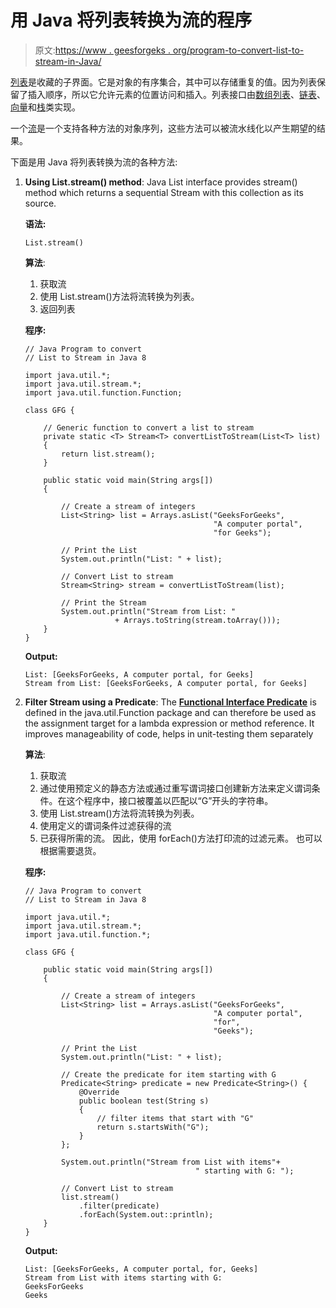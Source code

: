 # 用 Java 将列表转换为流的程序

> 原文:[https://www . geesforgeks . org/program-to-convert-list-to-stream-in-Java/](https://www.geeksforgeeks.org/program-to-convert-list-to-stream-in-java/)

[列表](https://www.geeksforgeeks.org/list-interface-java-examples/)是收藏的子界面。它是对象的有序集合，其中可以存储重复的值。因为列表保留了插入顺序，所以它允许元素的位置访问和插入。列表接口由[数组列表](https://www.geeksforgeeks.org/arraylist-in-java/)、[链表](https://www.geeksforgeeks.org/linked-list-in-java/)、[向量](https://www.geeksforgeeks.org/java-util-vector-class-java/)和[栈](https://www.geeksforgeeks.org/stack-class-in-java/)类实现。

一个[流](https://www.geeksforgeeks.org/stream-in-java/)是一个支持各种方法的对象序列，这些方法可以被流水线化以产生期望的结果。

下面是用 Java 将列表转换为流的各种方法:

1.  **Using List.stream() method**: Java List interface provides stream() method which returns a sequential Stream with this collection as its source.

    **语法:**

    ```
    List.stream()
    ```

    **算法**:

    1.  获取流
    2.  使用 List.stream()方法将流转换为列表。
    3.  返回列表

    **程序:**

    ```
    // Java Program to convert
    // List to Stream in Java 8

    import java.util.*;
    import java.util.stream.*;
    import java.util.function.Function;

    class GFG {

        // Generic function to convert a list to stream
        private static <T> Stream<T> convertListToStream(List<T> list)
        {
            return list.stream();
        }

        public static void main(String args[])
        {

            // Create a stream of integers
            List<String> list = Arrays.asList("GeeksForGeeks",
                                              "A computer portal", 
                                              "for Geeks");

            // Print the List
            System.out.println("List: " + list);

            // Convert List to stream
            Stream<String> stream = convertListToStream(list);

            // Print the Stream
            System.out.println("Stream from List: "
                        + Arrays.toString(stream.toArray()));
        }
    }
    ```

    **Output:**

    ```
    List: [GeeksForGeeks, A computer portal, for Geeks]
    Stream from List: [GeeksForGeeks, A computer portal, for Geeks]

    ```

2.  **Filter Stream using a Predicate**: The **[Functional Interface Predicate](https://www.geeksforgeeks.org/java-8-predicate-with-examples/)** is defined in the java.util.Function package and can therefore be used as the assignment target for a lambda expression or method reference. It improves manageability of code, helps in unit-testing them separately

    **算法**:

    1.  获取流
    2.  通过使用预定义的静态方法或通过重写谓词接口创建新方法来定义谓词条件。在这个程序中，接口被覆盖以匹配以“G”开头的字符串。
    3.  使用 List.stream()方法将流转换为列表。
    4.  使用定义的谓词条件过滤获得的流
    5.  已获得所需的流。
        因此，使用 forEach()方法打印流的过滤元素。
        也可以根据需要退货。

    **程序:**

    ```
    // Java Program to convert
    // List to Stream in Java 8

    import java.util.*;
    import java.util.stream.*;
    import java.util.function.*;

    class GFG {

        public static void main(String args[])
        {

            // Create a stream of integers
            List<String> list = Arrays.asList("GeeksForGeeks",
                                              "A computer portal", 
                                              "for", 
                                              "Geeks");

            // Print the List
            System.out.println("List: " + list);

            // Create the predicate for item starting with G
            Predicate<String> predicate = new Predicate<String>() {
                @Override
                public boolean test(String s)
                {
                    // filter items that start with "G"
                    return s.startsWith("G");
                }
            };

            System.out.println("Stream from List with items"+
                                          " starting with G: ");

            // Convert List to stream
            list.stream()
                .filter(predicate)
                .forEach(System.out::println);
        }
    }
    ```

    **Output:**

    ```
    List: [GeeksForGeeks, A computer portal, for, Geeks]
    Stream from List with items starting with G: 
    GeeksForGeeks
    Geeks

    ```